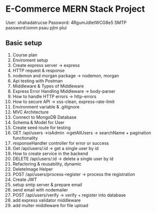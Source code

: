 # E-Commerce MERN Stack Project
User: shahadatrucse
Password: 4RgumJdIetWCG8e5
SMTP password:iomm psau pjlm plul 

## Basic setup

1. Course plan
2. Enviroment setup
3. Create express server -> express
4. HTTP request & response
5. nodemon and morgan package -> nodemon, morgan
6. Api testing with Postman
7. Middleware & Types of Middleware
8. Express Error Handling Middleware -> body-parser
9. How to handle HTTP errors -> http-errors
10. How to secure API -> xss-clean, express-rate-limit
11. Environment variable & .gitignore
12. MVC Architecture
13. Connect to MongoDB Database
14. Schema & Model for User
15. Create seed route for testing
16. GET /api/users ->isAdmin ->getAllUsers -> searchName + pagination functionality
17. responseHandler controller for error or success
18. Get /api/users/:id -> get a single user by id
19. How to create service in the backend
20. DELETE /api/users/:id -> delete a single user by id
21. Refactoring & reusability, dynamic
22. DeleteImage Helper
23. POST /api/users/process-register -> process the registration
24. Create JWT
25. setup smtp server & prepare email
26. send email with nodemailer
27. POST /api/users/verify -> verify + register into database
28. add express validator middleware
29. add multer middleware for file upload